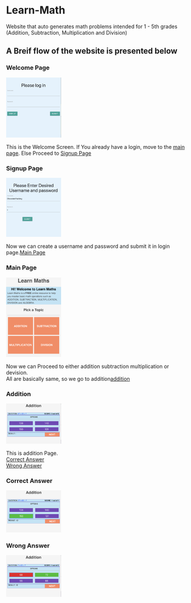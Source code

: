 # Learn-Math
Website that auto generates math problems intended for 1 - 5th grades (Addition, Subtraction, Multiplication and Division)

## A Breif flow of the website is presented below

<a name="1">
<h3>Welcome Page</h3>
<img src="1.png" width="150px">
  <p>This is the Welcome Screen. If You already have a login, move to the <a href="#3">main page</a>. Else Proceed to <a href="#2">Signup Page</a></p>
  
<a name="2">
<h3>Signup Page</h3>
<img src="2.png" width="150px">
  <p>Now we can create a username and password and submit it in login page.<a href="#3">Main Page</a></p>
  
<a name="3">
<h3>Main Page</h3>
<img src="3.png" width="150px">
  <p>Now we can Proceed to either addition subtraction multiplication or devision.<br> All are basically same, so we go to addition<a href="#4">addition</a></p>
  
<a name="4">
<h3>Addition</h3>
<img src="4.png" width="150px">
  <p>This is addition Page.<br><a href="#5">Correct Answer</a><br><a href="#6">Wrong Answer</a></p>

<a name="5">
<h3>Correct Answer</h3>
<img src="5.png" width="150px">
 
 
<a name="6">
<h3>Wrong Answer</h3>
<img src="6.png" width="150px">
